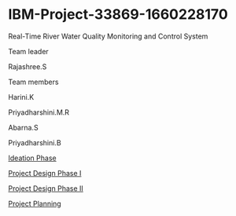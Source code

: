 # IBM-Project-33869-1660228170
Real-Time River Water Quality Monitoring and Control System

Team leader

Rajashree.S

Team members

Harini.K

Priyadharshini.M.R

Abarna.S

Priyadharshini.B

<a href="https://github.com/IBM-EPBL/IBM-Project-33869-1660228170/tree/main/Project%20Design%20%26%20Planning/Ideation%20Phase">Ideation Phase</a>

<a href="https://github.com/IBM-EPBL/IBM-Project-33869-1660228170/tree/main/Project%20Design%20%26%20Planning/Project%20Design%20Phase%20I">Project Design Phase I</a>

<a href="https://github.com/IBM-EPBL/IBM-Project-33869-1660228170/tree/main/Project%20Design%20%26%20Planning/Project%20Design%20Phase%20II">Project Design Phase II</a>

<a href="https://github.com/IBM-EPBL/IBM-Project-33869-1660228170/tree/main/Project%20Design%20%26%20Planning/Project%20Planning">Project Planning</a>

